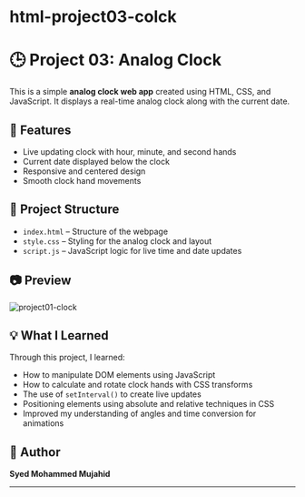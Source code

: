 # html-project03-colck
# 🕒 Project 03: Analog Clock

This is a simple **analog clock web app** created using HTML, CSS, and JavaScript. It displays a real-time analog clock along with the current date.

## 🔧 Features


- Live updating clock with hour, minute, and second hands
- Current date displayed below the clock
- Responsive and centered design
- Smooth clock hand movements

## 📁 Project Structure

- `index.html` – Structure of the webpage
- `style.css` – Styling for the analog clock and layout
- `script.js` – JavaScript logic for live time and date updates

## 📷 Preview
![project01-clock](https://github.com/user-attachments/assets/c25730f0-65f2-49c2-b24e-243ed7f41691)

## 💡 What I Learned

Through this project, I learned:

- How to manipulate DOM elements using JavaScript
- How to calculate and rotate clock hands with CSS transforms
- The use of `setInterval()` to create live updates
- Positioning elements using absolute and relative techniques in CSS
- Improved my understanding of angles and time conversion for animations

## 🧠 Author

**Syed Mohammed Mujahid**

---

